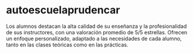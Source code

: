 # autoescuelaprudencar
Los alumnos destacan la alta calidad de su enseñanza y la profesionalidad de sus instructores, con una valoración promedio de 5/5 estrellas. Ofrecen un enfoque personalizado, adaptado a las necesidades de cada alumno, tanto en las clases teóricas como en las prácticas.
